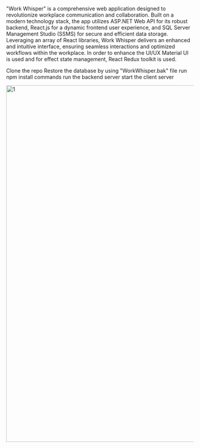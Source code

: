 "Work Whisper" is a comprehensive web application designed to revolutionize workplace communication and collaboration.
Built on a modern technology stack, the app utilizes ASP.NET Web API for its robust backend, React.js for a dynamic frontend user experience, and 
SQL Server Management Studio (SSMS) for secure and efficient data storage. 
Leveraging an array of React libraries, Work Whisper delivers an enhanced and intuitive interface, ensuring seamless interactions and optimized workflows within the workplace.
In order to enhance the UI/UX Material UI is used and for effect state management, React Redux toolkit is used.

Clone the repo
Restore the database by using "WorkWhisper.bak" file
run npm install commands
run the backend server
start the client server


<img width="959" alt="1" src="https://github.com/AshwathDAzur/WorkWhisper/assets/133746692/77f8adcf-d767-40c0-9f30-c74be24cb9f0">
